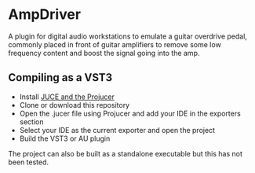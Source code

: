 # AmpDriver
A plugin for digital audio workstations to emulate a guitar overdrive pedal, commonly placed in front of guitar amplifiers to remove some low frequency content and boost the signal going into the amp. 

## Compiling as a VST3
- Install [JUCE and the Projucer](https://juce.com/discover/projucer)
- Clone or download this repository
- Open the .jucer file using Projucer and add your IDE in the exporters section
- Select your IDE as the current exporter and open the project
- Build the VST3 or AU plugin

The project can also be built as a standalone executable but this has not been tested.
